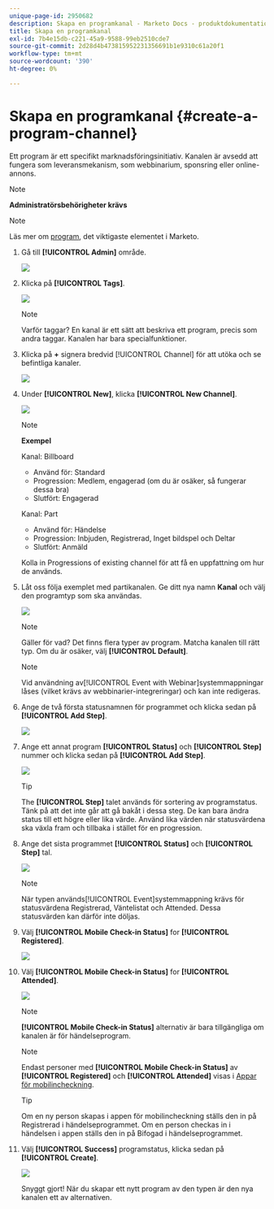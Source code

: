 ```yaml
---
unique-page-id: 2950682
description: Skapa en programkanal - Marketo Docs - produktdokumentation
title: Skapa en programkanal
exl-id: 7b4e15db-c221-45a9-9588-99eb2510cde7
source-git-commit: 2d28d4b473815952231356691b1e9310c61a20f1
workflow-type: tm+mt
source-wordcount: '390'
ht-degree: 0%

---
```


# Skapa en programkanal {#create-a-program-channel}

Ett program är ett specifikt marknadsföringsinitiativ. Kanalen är avsedd att fungera som leveransmekanism, som webbinarium, sponsring eller online-annons.

>[!NOTE]
>
>**Administratörsbehörigheter krävs**

>[!NOTE]
>
>Läs mer om [program](/help/marketo/product-docs/core-marketo-concepts/programs/creating-programs/understanding-programs.md), det viktigaste elementet i Marketo.

1. Gå till **[!UICONTROL Admin]** område.

   ![](assets/create-a-program-channel-1.png)

1. Klicka på **[!UICONTROL Tags]**.

   ![](assets/create-a-program-channel-2.png)

   >[!NOTE]
   >
   >Varför taggar? En kanal är ett sätt att beskriva ett program, precis som andra taggar. Kanalen har bara specialfunktioner.

1. Klicka på **+** signera bredvid [!UICONTROL Channel] för att utöka och se befintliga kanaler.

   ![](assets/create-a-program-channel-3.png)

1. Under **[!UICONTROL New]**, klicka **[!UICONTROL New Channel]**.

   ![](assets/create-a-program-channel-4.png)

   >[!NOTE]
   >
   >**Exempel**
   >
   >Kanal: Billboard
   >
   >* Använd för: Standard
   >* Progression: Medlem, engagerad (om du är osäker, så fungerar dessa bra)
   >* Slutfört: Engagerad
   >
   >Kanal: Part
   >
   >* Använd för: Händelse
   >* Progression: Inbjuden, Registrerad, Inget bildspel och Deltar
   >* Slutfört: Anmäld
   >
   >Kolla in Progressions of existing channel för att få en uppfattning om hur de används.

1. Låt oss följa exemplet med partikanalen. Ge ditt nya namn **Kanal** och välj den programtyp som ska användas.

   ![](assets/create-a-program-channel-5.png)

   >[!NOTE]
   >
   >Gäller för vad? Det finns flera typer av program. Matcha kanalen till rätt typ. Om du är osäker, välj **[!UICONTROL Default]**.

   >[!NOTE]
   >
   >Vid användning av[!UICONTROL Event with Webinar]systemmappningar låses (vilket krävs av webbinarier-integreringar) och kan inte redigeras.

1. Ange de två första statusnamnen för programmet och klicka sedan på **[!UICONTROL Add Step]**.

   ![](assets/create-a-program-channel-6.png)

1. Ange ett annat program **[!UICONTROL Status]** och **[!UICONTROL Step]** nummer och klicka sedan på **[!UICONTROL Add Step]**.

   ![](assets/create-a-program-channel-7.png)

   >[!TIP]
   >
   >The **[!UICONTROL Step]** talet används för sortering av programstatus. Tänk på att det inte går att gå bakåt i dessa steg. De kan bara ändra status till ett högre eller lika värde. Använd lika värden när statusvärdena ska växla fram och tillbaka i stället för en progression.

1. Ange det sista programmet **[!UICONTROL Status]** och **[!UICONTROL Step]** tal.

   ![](assets/create-a-program-channel-8.png)

   >[!NOTE]
   >
   >När typen används[!UICONTROL Event]systemmappning krävs för statusvärdena Registrerad, Väntelistat och Attended. Dessa statusvärden kan därför inte döljas.

1. Välj **[!UICONTROL Mobile Check-in Status]** for **[!UICONTROL Registered]**.

   ![](assets/create-a-program-channel-9.png)

1. Välj **[!UICONTROL Mobile Check-in Status]** for **[!UICONTROL Attended]**.

   ![](assets/create-a-program-channel-10.png)

   >[!NOTE]
   >
   >**[!UICONTROL Mobile Check-in Status]** alternativ är bara tillgängliga om kanalen är för händelseprogram.

   >[!NOTE]
   >
   >Endast personer med **[!UICONTROL Mobile Check-in Status]** av **[!UICONTROL Registered]** och **[!UICONTROL Attended]** visas i [Appar för mobilincheckning](/help/marketo/product-docs/core-marketo-concepts/mobile-apps/event-check-in/event-check-in-overview.md).

   >[!TIP]
   >
   >Om en ny person skapas i appen för mobilincheckning ställs den in på Registrerad i händelseprogrammet. Om en person checkas in i händelsen i appen ställs den in på Bifogad i händelseprogrammet.

1. Välj **[!UICONTROL Success]** programstatus, klicka sedan på **[!UICONTROL Create]**.

   ![](assets/create-a-program-channel-11.png)

   Snyggt gjort! När du skapar ett nytt program av den typen är den nya kanalen ett av alternativen.
